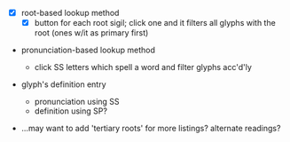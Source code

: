 * [x] root-based lookup method
  * [x] button for each root sigil; click one and it filters all glyphs with the root (ones w/it as primary first)

* pronunciation-based lookup method
  * click SS letters which spell a word and filter glyphs acc'd'ly

* glyph's definition entry
  * pronunciation using SS
  * definition using SP?

* ...may want to add 'tertiary roots' for more listings? alternate readings?
